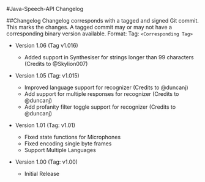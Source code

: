 #Java-Speech-API Changelog

##Changelog
Changelog corresponds with a tagged and signed Git commit.  This marks the changes.
A tagged commit may or may not have a corresponding binary version available.
Format:  Tag: `<Corresponding Tag>`

* Version 1.06 (Tag v1.016)
    * Added support in Synthesiser for strings longer than 99 characters (Credits to @Skylion007)

* Version 1.05 (Tag: v1.015)
    * Improved language support for recognizer (Credits to @duncanj)
    * Add support for multiple responses for recognizer (Credits to @duncanj)
    * Add profanity filter toggle support for recognizer (Credits to @duncanj)

* Version 1.01 (Tag: v1.01)
    * Fixed state functions for Microphones
    * Fixed encoding single byte frames
    * Support Multiple Languages

* Version 1.00 (Tag: v1.00)
    * Initial Release
